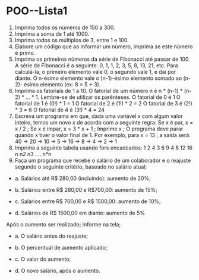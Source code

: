 # POO--Lista1

1)	Imprima todos os números de 150 a 300.
2)	Imprima a soma de 1 até 1000.
3)	Imprima todos os múltiplos de 3, entre 1 e 100.
4)	Elabore um código que ao informar um número, imprima se este número é primo.
5)	Imprima os primeiros números da série de Fibonacci até passar de 100. A série de Fibonacci é a seguinte: 0, 1, 1, 2, 3, 5, 8, 13, 21, etc. Para calculá-la, o primeiro elemento vale 0, o segundo vale 1, e daí por diante. O n-ésimo elemento vale o (n-1)-ésimo elemento somado ao (n-2)- ésimo elemento (ex: 8 = 5 + 3).
6)	Imprima os fatoriais de 1 a 10.
O fatorial de um número n é n * (n-1) * (n-2) * ... * 1. Lembre-se de utilizar os parênteses.
O fatorial de 0 é 1
O fatorial de 1 é (0!) * 1 = 1
O fatorial de 2 é (1!) * 2 = 2
O fatorial de 3 é (2!) * 3 = 6
O fatorial de 4 é (3!) * 4 = 24
7)	Escreva um programa em que, dada uma variável x com algum valor inteiro, temos um novo x de acordo com a seguinte regra:
Se x é par, x = x / 2 ;
Se x é impar, x = 3 * x + 1 ;
Imprime x ;
O programa deve parar quando x tiver o valor final de 1. Por exemplo, para x = 13 , a saída será: 40 -> 20 -> 10 -> 5 -> 16 -> 8 -> 4 -> 2 -> 1
8)	Imprima a seguinte tabela usando fors encadeados:
1
2 4
3 6 9
4 8 12 16 
n n*2 n*3 .... n*n
9)  Faça um programa que recebe o salário de um colaborador e o reajuste segundo o seguinte critério, baseado no salário atual;
-  a. Salários até R$ 280,00 (incluindo): aumento de 20%;

-  b. Salários entre R$ 280,00 e R$700,00: aumento de 15%;
  
-  c. Salários entre R$ 700,00 e R$ 1500,00: aumento de 10%;
  
-  d. Salários de R$ 1500,00 em diante: aumento de 5%
  
Após o aumento ser realizado; informe na tela;

-  a. O salário antes do reajuste;
  
-  b. O percentual de aumento aplicado;
  
-  c. O valor do aumento;
  
-  d. O novo salário, após o aumento.

